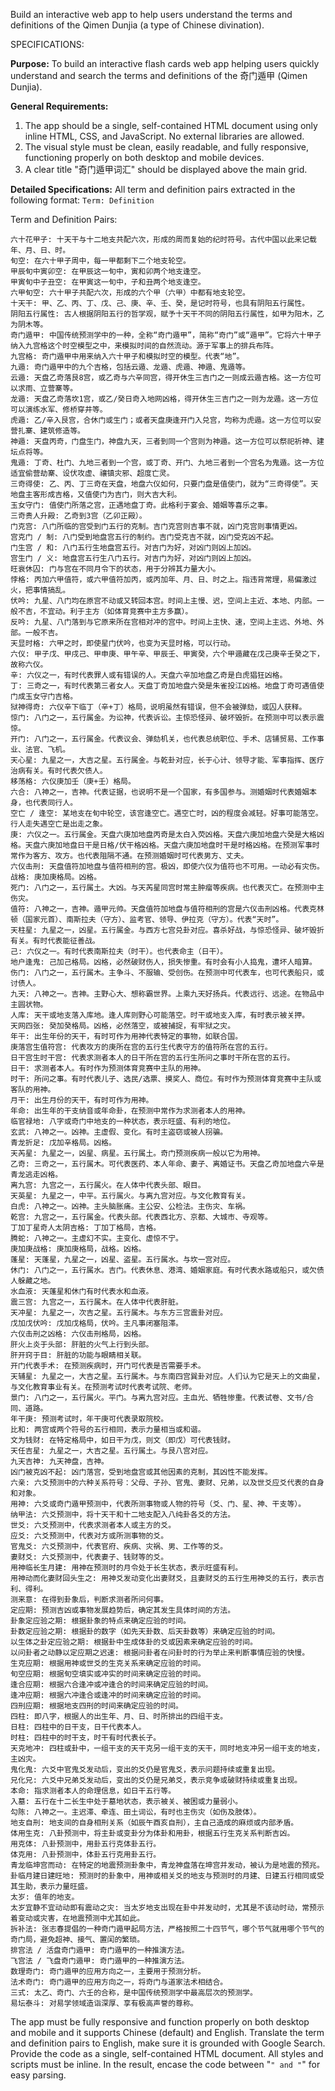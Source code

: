 Build an interactive web app to help users understand the terms and definitions of the Qimen Dunjia (a type of Chinese divination).

SPECIFICATIONS:

**Purpose:** To build an interactive flash cards web app helping users quickly understand and search the terms and definitions of the 奇门遁甲 (Qimen Dunjia).

**General Requirements:**

1.  The app should be a single, self-contained HTML document using only inline HTML, CSS, and JavaScript. No external libraries are allowed.
2.  The visual style must be clean, easily readable, and fully responsive, functioning properly on both desktop and mobile devices.
3.  A clear title "奇门遁甲词汇" should be displayed above the main grid.

**Detailed Specifications:**
All term and definition pairs extracted in the following format:
`Term: Definition`

Term and Definition Pairs:
```
六十花甲子: 十天干与十二地支共配六次，形成的周而复始的纪时符号。古代中国以此来记载年、月、日、时。
旬空: 在六十甲子周中，每一甲都剩下二个地支轮空。
甲辰旬中寅卯空: 在甲辰这一旬中，寅和卯两个地支逢空。
甲寅旬中子丑空: 在甲寅这一旬中，子和丑两个地支逢空。
六甲旬空: 六十甲子共配六次，形成的六个甲（六甲）中都有地支轮空。
十天干: 甲、乙、丙、丁、戊、己、庚、辛、壬、癸，是记时符号，也具有阴阳五行属性。
阴阳五行属性: 古人根据阴阳五行的哲学观，赋予十天干不同的阴阳五行属性，如甲为阳木，乙为阴木等。
奇门遁甲: 中国传统预测学中的一种，全称“奇门遁甲”，简称“奇门”或“遁甲”。它将六十甲子纳入九宫格这个时空模型之中，来模拟时间的自然流动。源于军事上的排兵布阵。
九宫格: 奇门遁甲中用来纳入六十甲子和模拟时空的模型。代表“地”。
九遁: 奇门遁甲中的九个吉格，包括云遁、龙遁、虎遁、神遁、鬼遁等。
云遁: 天盘乙奇落艮8宫，或乙奇与六辛同宫，得开休生三吉门之一则成云遁吉格。这一方位可以求雨、立营寨等。
龙遁: 天盘乙奇落坎1宫，或乙/癸日奇入地网凶格，得开休生三吉门之一则为龙遁。这一方位可以演练水军、修桥穿井等。
虎遁: 乙/辛入艮宫，合休门或生门；或者天盘庚逢开门入兑宫，均称为虎遁。这一方位可以安营扎寨、建筑修造等。
神遁: 天盘丙奇，门盘生门，神盘九天，三者到同一个宫则为神遁。这一方位可以祭祀祈神、建坛点将等。
鬼遁: 丁奇、杜门、九地三者到一个宫，或丁奇、开门、九地三者到一个宫名为鬼遁。这一方位适宜偷营劫寨、设伏攻虚、禳镇灾邪、超度亡灵。
三奇得使: 乙、丙、丁三奇在天盘，地盘六仪如何，只要门盘是值使门，就为“三奇得使”。天地盘主客形成吉格，又值使门为吉门，则大吉大利。
玉女守门: 值使门所落之宫，正遇地盘丁奇。此格利于宴会、婚姻等喜乐之事。
三奇贵人升殿: 乙奇到3宫（乙卯正殿）。
门克宫: 八门所临的宫受到门五行的克制。吉门克宫则吉事不就，凶门克宫则事情更凶。
宫克门 / 制: 八门受到地盘宫五行的制约。吉门受克吉不就，凶门受克凶不起。
门生宫 / 和: 八门五行生地盘宫五行。对吉门为好，对凶门则凶上加凶。
宫生门 / 义: 地盘宫五行生八门五行。对吉门为好，对凶门则凶上加凶。
旺衰休囚: 门与宫在不同月令下的状态，用于分辨其力量大小。
悖格: 丙加六甲值符，或六甲值符加丙，或丙加年、月、日、时之上。指违背常理，易偏激过火，把事情搞乱。
伏吟: 九星、八门均在原宫不动或又转回本宫。时间上主慢、迟，空间上主近、本地、内部。一般不吉，不宜动。利于主方（如体育竞赛中主方多赢）。
反吟: 九星、八门落到与它原来所在宫相对冲的宫中。时间上主快、速，空间上主远、外地、外部。一般不吉。
天显时格: 六甲之时，即使星门伏吟，也变为天显时格，可以行动。
六仪: 甲子戊、甲戌己、甲申庚、甲午辛、甲辰壬、甲寅癸，六个甲遁藏在戊己庚辛壬癸之下，故称六仪。
辛: 六仪之一，有时代表罪人或有错误的人。天盘六辛加地盘乙奇是白虎猖狂凶格。
丁: 三奇之一，有时代表第三者女人。天盘丁奇加地盘六癸是朱雀投江凶格。地盘丁奇可遇值使门成玉女守门吉格。
狱神得奇: 六仪辛下临丁（辛+丁）格局，说明虽然有错误，但不会被弹劾，或囚人获释。
惊门: 八门之一，五行属金。为讼神，代表诉讼。主惊恐怪异、破坏毁折。在预测中可以表示震惊。
开门: 八门之一，五行属金。代表议会、弹劾机关，也代表总统职位、手术、店铺贸易、工作事业、法官、飞机。
天心星: 九星之一，大吉之星。五行属金。与乾卦对应，长于心计、领导才能、军事指挥、医疗治病有关。有时代表欠债人。
移荡格: 六仪庚加壬（庚+壬）格局。
六合: 八神之一，吉神。代表证据，也说明不是一个国家，有多国参与。测婚姻时代表婚姻本身，也代表同行人。
空亡 / 逢空: 某地支在旬中轮空，该宫逢空亡。遇空亡时，凶的程度会减轻。好事可能落空。行人走失遇空亡是出走之象。
庚: 六仪之一。五行属金。天盘六庚加地盘丙奇是太白入荧凶格。天盘六庚加地盘六癸是大格凶格。天盘六庚加地盘日干是日格/伏干格凶格。天盘六庚加地盘时干是时格凶格。在预测军事时常作为客方、攻方。也代表阻隔不通。在预测婚姻时可代表男方、丈夫。
六仪击刑: 天盘值符加地盘与值符相刑的宫。极凶，即使六仪为值符也不可用。一动必有灾伤。
战格: 庚加庚格局。凶格。
死门: 八门之一，五行属土。大凶。与天芮星同宫时常主肿瘤等疾病。也代表灭亡。在预测中主伤灾。
值符: 八神之一，吉神。遁甲元帅。天盘值符加地盘与值符相刑的宫是六仪击刑凶格。代表克林顿（国家元首）、南斯拉夫（守方）、监考官、领导、伊拉克（守方）。代表“天时”。
天柱星: 九星之一，凶星。五行属金。与西方七宫兑卦对应。喜杀好战，与惊恐怪异、破坏毁折有关。有时代表能征善战。
己: 六仪之一。有时代表南斯拉夫（时干）。也代表命主（日干）。
地户逢鬼: 己加己格局。凶格，必然破财伤人，损失惨重。有时会有小人捣鬼，遭坏人暗算。
伤门: 八门之一，五行属木。主争斗、不服输、受创伤。在预测中可代表车，也可代表船只，或讨债人。
九天: 八神之一。吉神。主野心大、想称霸世界。上乘九天好扬兵。代表远行、远途。在物品中主圆状物。
人库: 天干或地支落入库地。逢人库则野心可能落空。时干或地支入库，有时表示被关押。
天网四张: 癸加癸格局。凶格，必然落空，或被捕捉，有牢狱之灾。
年干: 出生年份的天干，有时可作为用神代表特定的事物，如联合国。
庚落宫生值符宫: 代表攻方的庚所在宫的五行生代表守方的值符所在宫的五行。
日干宫生时干宫: 代表求测者本人的日干所在宫的五行生所问之事时干所在宫的五行。
日干: 求测者本人。有时作为预测体育竞赛中主队的用神。
时干: 所问之事。有时代表儿子、选民/选票、摸奖人、商位。有时作为预测体育竞赛中主队或客队的用神。
月干: 出生月份的天干，有时可作为用神。
年命: 出生年的干支纳音或年命卦，在预测中常作为求测者本人的用神。
临官禄地: 八字或奇门中地支的一种状态，表示旺盛、有利的地位。
玄武: 八神之一。凶神。主虚假、变化。有时主盗窃或被人拐骗。
青龙折足: 戊加辛格局。凶格。
天芮星: 九星之一，凶星、病星。五行属土。奇门预测疾病一般以它为用神。
乙奇: 三奇之一，五行属木。可代表医药、本人年命、妻子、离婚证书。天盘乙奇加地盘六辛是青龙逃走凶格。
离九宫: 九宫之一，五行属火。在人体中代表头部、眼目。
天英星: 九星之一，中平。五行属火。与离九宫对应。与文化教育有关。
白虎: 八神之一。凶神。主头脑胀痛。主公安、公检法。主伤灾、车祸。
乾宫: 九宫之一，五行属金。代表头部。代表西北方、京都、大城市、寺观等。
丁加丁星奇人太阴吉格: 丁加丁格局，吉格。
腾蛇: 八神之一。主虚幻不实。主变化、虚惊不宁。
庚加庚战格: 庚加庚格局，战格。凶格。
蓬星: 天蓬星，九星之一，凶星、盗星。五行属水。与坎一宫对应。
休门: 八门之一，五行属水。吉门。代表休息、港湾、婚姻家庭。有时代表水路或船只，或欠债人躲藏之地。
水血液: 天蓬星和休门有时代表水和血液。
震三宫: 九宫之一，五行属木。在人体中代表肝脏。
天冲星: 九星之一，次吉之星。五行属木。与东方三宫震卦对应。
戊加戊伏吟: 戊加戊格局，伏吟。主凡事闭塞阻滞。
六仪击刑之凶格: 六仪击刑格局，凶格。
肝火上炎于头部: 肝脏的火气上行到头部。
肝开窍于目: 肝脏的功能与眼睛相关联。
开门代表手术: 在预测疾病时，开门可代表是否需要手术。
天辅星: 九星之一，大吉之星。五行属木。与东南四宫巽卦对应。人们认为它是天上的文曲星，与文化教育事业有关。在预测考试时代表考试院、老师。
景门: 八门之一，五行属火。平门。与离九宫对应。主血光、牺牲惨重。代表试卷、文书/合同、道路。
年干庚: 预测考试时，年干庚可代表录取院校。
比和: 两宫或两个符号的五行相同，表示力量相当或和谐。
文为钱财: 在特定格局中，如日干为戊，则文（即戊）可代表钱财。
天任吉星: 九星之一，大吉之星。五行属土。与艮八宫对应。
九天吉神: 九天神盘，吉神。
凶门被克凶不起: 凶门落宫，受到地盘宫或其他因素的克制，其凶性不能发挥。
六亲: 六爻预测中的六种关系符号：父母、子孙、官鬼、妻财、兄弟，以及世爻应爻代表的自身和对象。
用神: 六爻或奇门遁甲预测中，代表所测事物或人物的符号（爻、门、星、神、干支等）。
纳甲法: 六爻预测中，将十天干和十二地支配入八纯卦各爻的方法。
世爻: 六爻预测中，代表求测者本人或主方的爻。
应爻: 六爻预测中，代表对方或所测事物的爻。
官鬼爻: 六爻预测中，代表官府、疾病、灾祸、男、工作等的爻。
妻财爻: 六爻预测中，代表妻子、钱财等的爻。
用神临长生月建: 用神在预测时的月令处于长生状态，表示旺盛有利。
用神动而化妻财回头生之: 用神爻发动变化出妻财爻，且妻财爻的五行生用神爻的五行，表示吉利、得利。
测来意: 在得到卦象后，判断求测者所问何事。
定应期: 预测吉凶或事物发展趋势后，确定其发生具体时间的方法。
卦象定应验之期: 根据卦象的特点来确定应验的时间。
卦数定应验之期: 根据卦的数字（如先天卦数、后天卦数等）来确定应验的时间。
以生体之卦定应验之期: 根据卦中生成体卦的爻或因素来确定应验的时间。
以问卦者之动静以定应期之迟速: 根据问卦者在问卦时的行为举止来判断事情应验的快慢。
生克应期: 根据用神或世爻的生克关系来确定应验的时间。
旬空应期: 根据旬空填实或冲实的时间来确定应验的时间。
逢合应期: 根据六合逢冲或冲逢合的时间来确定应验的时间。
逢冲应期: 根据六冲逢合或逢冲的时间来确定应验的时间。
四刑应期: 根据地支四刑的时间来确定应验的时间。
四柱: 即八字，根据人的出生年、月、日、时所排出的四组干支。
日柱: 四柱中的日干支，日干代表本人。
时柱: 四柱中的时干支，时干有时代表长子。
天克地冲: 四柱或卦中，一组干支的天干克另一组干支的天干，同时地支冲另一组干支的地支，主凶灾。
鬼化鬼: 六爻中官鬼爻发动后，变出的爻仍是官鬼爻，表示问题持续或重复出现。
兄化兄: 六爻中兄弟爻发动后，变出的爻仍是兄弟爻，表示竞争或破财持续或重复出现。
本命: 指求测者本人的命理信息，如日干五行等。
入墓: 五行在十二长生中处于墓地状态，表示被关、被困或力量弱小。
勾陈: 八神之一。主迟滞、牵连、田土词讼，有时也主伤灾（如伤及肢体）。
地支自刑: 地支间的自身相刑关系（如辰午酉亥自刑），主自己造成的麻烦或内部矛盾。
体用生克: 八卦预测中，将主卦或变卦分为体卦和用卦，根据五行生克关系判断吉凶。
用克体: 八卦预测中，用卦五行克体卦五行。
体克用: 八卦预测中，体卦五行克用卦五行。
青龙临坤宫而动: 在特定的地震预测卦象中，青龙神盘落在坤宫并发动，被认为是地震的预兆。
卦临月建日建旺地: 预测时的卦象中，用神或相关爻的地支与预测时的月建、日建五行相同或受其生助，表示力量旺盛。
太岁: 值年的地支。
太岁宜静不宜动动即有震动之灾: 当太岁地支出现在卦中并发动时，尤其是不该动时动，常预示着变动或灾害，在地震预测中尤其如此。
拆补法: 张志春提倡的一种奇门遁甲起局方法，严格按照二十四节气，哪个节气就用哪个节气的奇门局，避免超神、接气、置闰的繁琐。
排宫法 / 活盘奇门遁甲: 奇门遁甲的一种推演方法。
飞宫法 / 飞盘奇门遁甲: 奇门遁甲的一种推演方法。
数理奇门: 奇门遁甲的应用方向之一，主要用于预测分析。
法术奇门: 奇门遁甲的应用方向之一，将奇门与道家法术相结合。
三式: 太乙、奇门、六壬的合称，是中国传统预测学中最高层次的预测学。
易坛泰斗: 对易学领域造诣深厚、享有极高声誉的尊称。
```

The app must be fully responsive and function properly on both desktop and mobile and it supports Chinese (default) and English. Translate the term and definition pairs to English, make sure it is grounded with Google Search. Provide the code as a single, self-contained HTML document. All styles and scripts must be inline. In the result, encase the code between "```" and "```" for easy parsing.